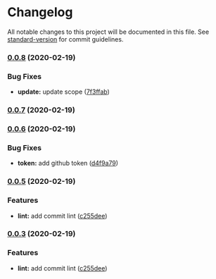 # Changelog

All notable changes to this project will be documented in this file. See [standard-version](https://github.com/conventional-changelog/standard-version) for commit guidelines.

### [0.0.8](https://github.com/kimbugp/react_table/compare/v0.0.6...v0.0.8) (2020-02-19)


### Bug Fixes

* **update:** update scope ([7f3ffab](https://github.com/kimbugp/react_table/commit/7f3ffabb368dc075f5b52622c7cd2cf0f26ff937))

### [0.0.7](https://github.com/kimbugp/react_table/compare/v0.0.6...v0.0.7) (2020-02-19)

### [0.0.6](https://github.com/kimbugp/react_table/compare/v0.0.5...v0.0.6) (2020-02-19)


### Bug Fixes

* **token:** add github token ([d4f9a79](https://github.com/kimbugp/react_table/commit/d4f9a792125a45949fd2d27f761cb6676a6d6a5e))

### [0.0.5](https://github.com/kimbugp/react_table/compare/v0.0.4...v0.0.5) (2020-02-19)


### Features

* **lint:** add commit lint ([c255dee](https://github.com/kimbugp/react_table/commit/c255dee1bbfbb6172ce92b8368b8b4ee89ca8b1c))

### [0.0.3](https://github.com/kimbugp/react_table/compare/v0.0.4...v0.0.3) (2020-02-19)


### Features

* **lint:** add commit lint ([c255dee](https://github.com/kimbugp/react_table/commit/c255dee1bbfbb6172ce92b8368b8b4ee89ca8b1c))
